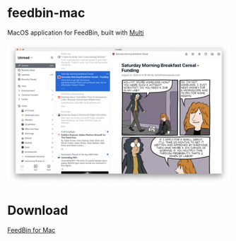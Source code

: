 # feedbin-mac

MacOS application for FeedBin, built with [Multi](https://github.com/hkgumbs/multi)

![](screenshot.png)

# Download

[FeedBin for Mac](https://github.com/dpaola2/feedbin-mac/releases/download/0.0.1/feedbin-mac-0.0.1.dmg)


